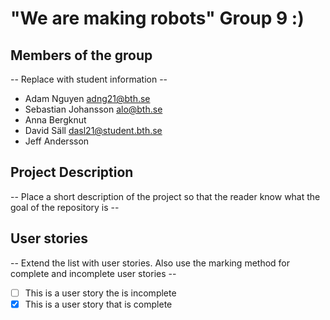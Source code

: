 # "We are making robots" Group 9 :)

## Members of the group
-- Replace with student information --
* Adam Nguyen adng21@bth.se
* Sebastian Johansson alo@bth.se
* Anna Bergknut
* David Säll dasl21@student.bth.se
* Jeff Andersson

## Project Description
-- Place a short description of the project so that the reader know what the goal of the repository is --

## User stories
-- Extend the list with user stories. Also use the marking method for complete and incomplete user stories --

- [ ] This is a user story the is incomplete 
- [X] This is a user story that is complete
